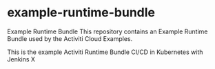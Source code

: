 # example-runtime-bundle

Example Runtime Bundle
This repository contains an Example Runtime Bundle used by the Activiti Cloud Examples.

This is the example Activiti Runtime Bundle CI/CD in Kubernetes with Jenkins X
